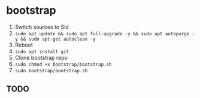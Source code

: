 # bootstrap

1. Switch sources to Sid
2. `sudo apt update && sudo apt full-upgrade -y && sudo apt autopurge -y && sudo apt-get autoclean -y`
3. Reboot
4. `sudo apt install git`
5. Clone bootstrap repo
6. `sudo chmod +x bootstrap/bootstrap.sh`
7. `sudo bootstrap/bootstrap.sh`

## TODO

